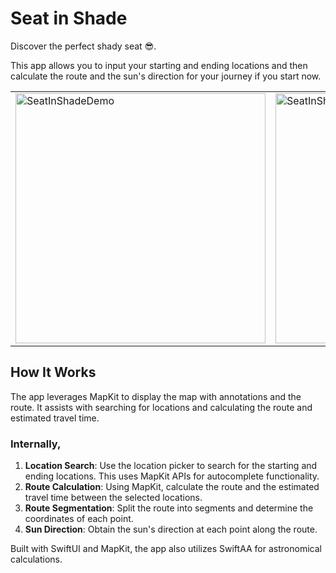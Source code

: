 # Seat in Shade

Discover the perfect shady seat 😎.

This app allows you to input your starting and ending locations and then calculate the route and the sun's direction for your journey if you start now.

<table>
  <tr>
    <td>
      <img src="https://github.com/rational-kunal/SeatInShade/assets/28783605/3880bc48-79fc-42a1-8dd8-3de7d6f86c15" alt="SeatInShadeDemo" width="400"/>
    </td>
    <td>
      <img src="https://github.com/rational-kunal/SeatInShade/assets/28783605/76a0b98a-0ea8-40d6-b1ee-c929b00ca45b" alt="SeatInShadeDemo" width="400"/>
    </td>
  </tr>
</table>

## How It Works

The app leverages MapKit to display the map with annotations and the route. It assists with searching for locations and calculating the route and estimated travel time.

### Internally,
1. **Location Search**: Use the location picker to search for the starting and ending locations. This uses MapKit APIs for autocomplete functionality.
2. **Route Calculation**: Using MapKit, calculate the route and the estimated travel time between the selected locations.
3. **Route Segmentation**: Split the route into segments and determine the coordinates of each point.
4. **Sun Direction**: Obtain the sun's direction at each point along the route.

Built with SwiftUI and MapKit, the app also utilizes SwiftAA for astronomical calculations.
